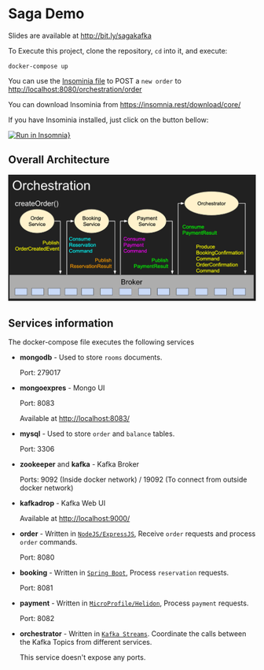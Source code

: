 # Saga Demo

Slides are available at <http://bit.ly/sagakafka>

To Execute this project, clone the repository, `cd` into it, and execute:

    docker-compose up

You can use the [Insominia file](Insomnia.json) to POST a `new order` to <http://localhost:8080/orchestration/order>

You can download Insominia from <https://insomnia.rest/download/core/>

If you have Insominia installed, just click on the button bellow:

[![Run in Insomnia}](https://insomnia.rest/images/run.svg)](https://insomnia.rest/run/?label=Saga%20Demo&uri=https%3A%2F%2Fraw.githubusercontent.com%2Frafabene%2Fsaga-demo%2Fmaster%2FInsomnia.json)

## Overall Architecture

![alt](architecture.png)

## Services information

The docker-compose file executes the following services

- **mongodb** - Used to store `rooms` documents.

    Port: 279017

- **mongoexpres** - Mongo UI

    Port: 8083
    
    Available at <http://localhost:8083/>

- **mysql** - Used to store `order` and `balance` tables. 
    
    Port: 3306

- **zookeeper** and **kafka** - Kafka Broker

    Ports: 9092 (Inside docker network) / 19092 (To connect from outside docker network)

- **kafkadrop** - Kafka Web UI 

    Available at <http://localhost:9000/>

- **order** - Written in [`NodeJS/ExpressJS`](https://expressjs.com/), Receive `order` requests and process `order` commands.

    Port: 8080
    
- **booking** - Written in [`Spring Boot`](https://spring.io/projects/spring-boot), Process `reservation` requests.

    Port: 8081

- **payment** - Written in [`MicroProfile/Helidon`](https://helidon.io/), Process `payment` requests.

    Port: 8082

- **orchestrator** - Written in [`Kafka Streams`](https://kafka.apache.org/25/documentation/streams/). Coordinate the calls between the Kafka Topics from different services.

    This service doesn't expose any ports.